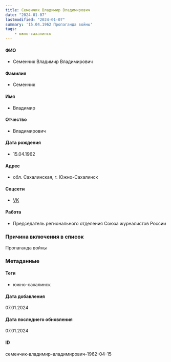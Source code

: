 ```yaml
---
title: Семенчик Владимир Владимирович
date: "2024-01-07"
lastmodified: "2024-01-07"
summary: '15.04.1962 Пропаганда войны'
tags: 
    - южно-сахалинск
---
```

<!--# pp2-->
<!--## Фигурант-->
<!--### Личные данные-->
#### ФИО
- Семенчик Владимир Владимирович
#### Фамилия
- Семенчик
#### Имя
- Владимир
#### Отчество
- Владимирович
#### Дата рождения
- 15.04.1962
#### Адрес
- обл. Сахалинская, г. Южно-Сахалинск
#### Соцсети
- [VK](https://vk.com/id792375513)
#### Работа
- Председатель регионального отделения Союза журналистов России
### Причина включения в список
Пропаганда войны
### Метаданные
#### Теги
- южно-сахалинск
#### Дата добавления
07.01.2024
#### Дата последнего обновления
07.01.2024
#### ID
семенчик-владимир-владимирович-1962-04-15
<!--## END;-->
